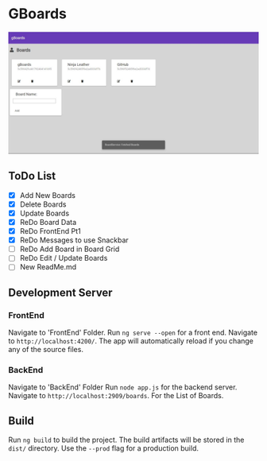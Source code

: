 # GBoards

![gBoards](https://raw.githubusercontent.com/StereoPT/gBoards/master/screens/gBoards_008.jpg)

## ToDo List

- [x] Add New Boards
- [x] Delete Boards
- [x] Update Boards
- [x] ReDo Board Data
- [x] ReDo FrontEnd Pt1
- [x] ReDo Messages to use Snackbar
- [ ] ReDo Add Board in Board Grid
- [ ] ReDo Edit / Update Boards
- [ ] New ReadMe.md

## Development Server

### FrontEnd

Navigate to 'FrontEnd' Folder.
Run `ng serve --open` for a front end. Navigate to `http://localhost:4200/`.
The app will automatically reload if you change any of the source files.


### BackEnd

Navigate to 'BackEnd' Folder
Run `node app.js` for the backend server. Navigate to `http://localhost:2909/boards`. For the List of Boards.


## Build

Run `ng build` to build the project. The build artifacts will be stored in the `dist/` directory. Use the `--prod` flag for a production build.

